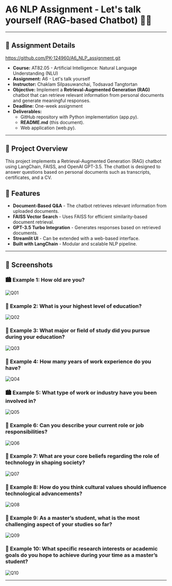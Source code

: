 # A6 NLP Assignment - Let's talk yourself (RAG-based Chatbot) 🧠🤖

---

## 📜 Assignment Details

https://github.com/PK-124960/A6_NLP_assignment.git

- **Course:** AT82.05 - Artificial Intelligence: Natural Language Understanding (NLU)
- **Assignment:** A6 - Let's talk yourself
- **Instructor:** Chaklam Silpasuwanchai, Todsavad Tangtortan
- **Objective:** Implement a **Retrieval-Augmented Generation (RAG)** chatbot that can retrieve relevant information from personal documents and generate meaningful responses.
- **Deadline:** One-week assignment
- **Deliverables:**
	- GitHub repository with Python implementation (app.py).
	- **README.md** (this document).
	- Web application (web.py).

---
## 🚀 Project Overview
  This project implements a Retrieval-Augmented Generation (RAG) chatbot using LangChain, FAISS, and OpenAI GPT-3.5. The chatbot is designed to answer questions based on personal documents such as transcripts, certificates, and a CV.

## 🎯 Features
- **Document-Based Q&A** - The chatbot retrieves relevant information from uploaded documents.
- **FAISS Vector Search** - Uses FAISS for efficient similarity-based document retrieval.
- **GPT-3.5 Turbo Integration** - Generates responses based on retrieved documents.
- **Streamlit UI** - Can be extended with a web-based interface.
- **Built with LangChain** - Modular and scalable NLP pipeline.

---

## 📸 Screenshots

### 🏙️ Example 1: How old are you?
![Q01](results/Test01.png)

### 💬 Example 2: What is your highest level of education?
![Q02](results/Test02.png)

### 🍕 Example 3: What major or field of study did you pursue during your education?
![Q03](results/Test03.png)

### 🐍 Example 4: How many years of work experience do you have?
![Q04](results/Test04.png)

### 🏙️ Example 5: What type of work or industry have you been involved in?
![Q05](results/Test05.png)

### 💬 Example 6: Can you describe your current role or job responsibilities?
![Q06](results/Test06.png)

### 🍕 Example 7: What are your core beliefs regarding the role of technology in shaping society?
![Q07](results/Test07.png)

### 🐍 Example 8: How do you think cultural values should influence technological advancements?
![Q08](results/Test08.png)

### 🍕 Example 9: As a master’s student, what is the most challenging aspect of your studies so far?
![Q09](results/Test09.png)

### 🐍 Example 10: What specific research interests or academic goals do you hope to achieve during your time as a master’s student?

![Q10](results/Test10.png)

---

